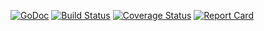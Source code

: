 [![GoDoc][doc-img]][doc-link] [![Build Status][ci-img]][ci-link] [![Coverage Status][cov-img]][cov-link] [![Report Card][report-img]][report-link]

[doc-img]: https://pkg.go.dev/badge/go.mway.dev/chrono
[doc-link]: https://pkg.go.dev/go.mway.dev/chrono
[ci-img]: https://github.com/mway/chrono-go/actions/workflows/go.yml/badge.svg
[ci-link]: https://github.com/mway/chrono-go/actions/workflows/go.yml
[cov-img]: https://codecov.io/gh/mway/chrono-go/branch/main/graph/badge.svg
[cov-link]: https://codecov.io/gh/mway/chrono-go
[report-img]: https://goreportcard.com/badge/go.mway.dev/chrono
[report-link]: https://goreportcard.com/report/go.mway.dev/chrono

